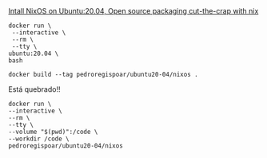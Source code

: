 

##

[Intall NixOS on Ubuntu:20.04, Open source packaging cut-the-crap with nix](https://www.youtube.com/watch?v=fLQu8oF1rKA)

```
docker run \
 --interactive \
 --rm \
 --tty \
ubuntu:20.04 \
bash
```

`docker build --tag pedroregispoar/ubuntu20-04/nixos .`


Está quebrado!!

```
docker run \
--interactive \
--rm \
--tty \
--volume "$(pwd)":/code \
--workdir /code \
pedroregispoar/ubuntu20-04/nixos
```
